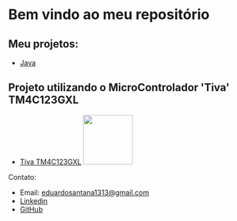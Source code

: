 # Bem vindo ao meu repositório



## Meu projetos:
* [Java](https://github.com/EduardoSantAna1313/Projetos-Java)

## Projeto utilizando o MicroControlador 'Tiva' TM4C123GXL
* [Tiva TM4C123GXL](https://github.com/EduardoSantAna1313/Tiva)
  <img src="https://processors.wiki.ti.com/images/3/32/EK-TM4C123GXL.jpg" width="100" height="100">

Contato:
* Email: eduardosantana1313@gmail.com
* [Linkedin](https://www.linkedin.com/in/eduardo-sant-ana/)
* [GitHub](https://github.com/EduardoSantAna1313)
